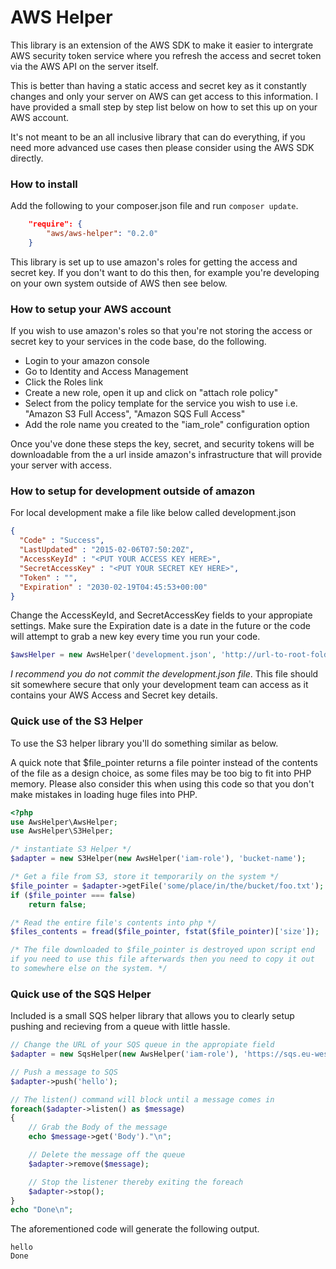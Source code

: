 # AWS Helper

This library is an extension of the AWS SDK to make it easier to intergrate
AWS security token service where you refresh the access and secret token via
the AWS API on the server itself.

This is better than having a static access and secret key as it constantly
changes and only your server on AWS can get access to this information. I
have provided a small step by step list below on how to set this up on
your AWS account.

It's not meant to be an all inclusive library that can do everything,
if you need more advanced use cases then please consider using the AWS
SDK directly.

### How to install

Add the following to your composer.json file and run ```composer update```.

```json
    "require": {
        "aws/aws-helper": "0.2.0"
    }
```

This library is set up to use amazon's roles for getting the access and
secret key. If you don't want to do this then, for example you're developing
on your own system outside of AWS then see below.

### How to setup your AWS account

If you wish to use amazon's roles so that you're not storing the access
or secret key to your services in the code base, do the following.

* Login to your amazon console
* Go to Identity and Access Management
* Click the Roles link
* Create a new role, open it up and click on "attach role policy"
* Select from the policy template for the service you wish to use
i.e. "Amazon S3 Full Access", "Amazon SQS Full Access"
* Add the role name you created to the "iam_role" configuration option

Once you've done these steps the key, secret, and security tokens will be
downloadable from the a url inside amazon's infrastructure that will provide
your server with access.

### How to setup for development outside of amazon

For local development make a file like below called development.json

```json
{
  "Code" : "Success",
  "LastUpdated" : "2015-02-06T07:50:20Z",
  "AccessKeyId" : "<PUT YOUR ACCESS KEY HERE>",
  "SecretAccessKey" : "<PUT YOUR SECRET KEY HERE>",
  "Token" : "",
  "Expiration" : "2030-02-19T04:45:53+00:00"
}

```

Change the AccessKeyId, and SecretAccessKey fields to your appropiate
settings. Make sure the Expiration date is a date in the future or the code
will attempt to grab a new key every time you run your code.

```php
$awsHelper = new AwsHelper('development.json', 'http://url-to-root-folder-with-file/');
```

*I recommend you do not commit the development.json file*. This file should sit
somewhere secure that only your development team can access as it contains your
AWS Access and Secret key details.

### Quick use of the S3 Helper

To use the S3 helper library you'll do something similar as below.

A quick note that $file_pointer returns a file pointer instead of the contents
of the file as a design choice, as some files may be too big to fit into PHP
memory. Please also consider this when using this code so that you don't make
mistakes in loading huge files into PHP.

```php
<?php
use AwsHelper\AwsHelper;
use AwsHelper\S3Helper;

/* instantiate S3 Helper */
$adapter = new S3Helper(new AwsHelper('iam-role'), 'bucket-name');

/* Get a file from S3, store it temporarily on the system */
$file_pointer = $adapter->getFile('some/place/in/the/bucket/foo.txt');
if ($file_pointer === false)
    return false;

/* Read the entire file's contents into php */
$files_contents = fread($file_pointer, fstat($file_pointer)['size']);

/* The file downloaded to $file_pointer is destroyed upon script end
if you need to use this file afterwards then you need to copy it out
to somewhere else on the system. */
```

### Quick use of the SQS Helper

Included is a small SQS helper library that allows you to clearly setup
pushing and recieving from a queue with little hassle.


```php
// Change the URL of your SQS queue in the appropiate field
$adapter = new SqsHelper(new AwsHelper('iam-role'), 'https://sqs.eu-west-1.amazonaws.com/****/queue-name-here');

// Push a message to SQS
$adapter->push('hello');

// The listen() command will block until a message comes in
foreach($adapter->listen() as $message)
{
    // Grab the Body of the message
    echo $message->get('Body')."\n";

    // Delete the message off the queue
    $adapter->remove($message);

    // Stop the listener thereby exiting the foreach
    $adapter->stop();
}
echo "Done\n";
```

The aforementioned code will generate the following output.

```shell
hello
Done
```

